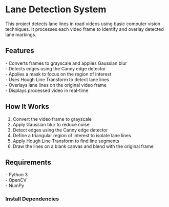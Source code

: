 # Lane Detection System

This project detects lane lines in road videos using basic computer vision techniques. It processes each video frame to identify and overlay detected lane markings.

## Features

\- Converts frames to grayscale and applies Gaussian blur  
\- Detects edges using the Canny edge detector  
\- Applies a mask to focus on the region of interest  
\- Uses Hough Line Transform to detect lane lines  
\- Overlays lane lines on the original video frame  
\- Displays processed video in real-time  

## How It Works

1. Convert the video frame to grayscale  
2. Apply Gaussian blur to reduce noise  
3. Detect edges using the Canny edge detector  
4. Define a triangular region of interest to isolate lane lines  
5. Apply Hough Line Transform to find line segments  
6. Draw the lines on a blank canvas and blend with the original frame  

## Requirements

\- Python 3  
\- OpenCV  
\- NumPy  

### Install Dependencies

